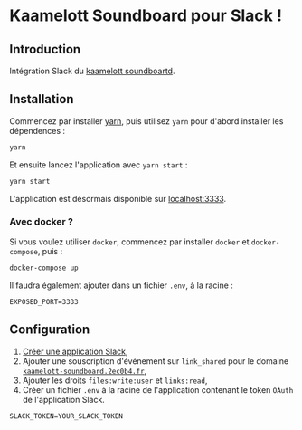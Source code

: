 # Kaamelott Soundboard pour Slack !

## Introduction

Intégration Slack du [kaamelott soundboartd](http://kaamelott-soundboard.2ec0b4.fr/).

## Installation

Commencez par installer [yarn](https://yarnpkg.com/en/docs/install), puis utilisez `yarn` pour d'abord installer les dépendences :

```bash
yarn
```

Et ensuite lancez l'application avec `yarn start` :

```bash
yarn start
```

L'application est désormais disponible sur [localhost:3333](http://localhost:3333).

### Avec docker ?

Si vous voulez utiliser `docker`, commencez par installer `docker` et `docker-compose`, puis :
```bash
docker-compose up
```

Il faudra également ajouter dans un fichier `.env`, à la racine :
```
EXPOSED_PORT=3333
```

## Configuration

1. [Créer une application Slack](https://api.slack.com/apps?new_app=1),
2. Ajouter une souscription d'événement sur `link_shared` pour le domaine [`kaamelott-soundboard.2ec0b4.fr`](http://kaamelott-soundboard.2ec0b4.fr),
3. Ajouter les droits `files:write:user` et `links:read`,
4. Créer un fichier `.env` à la racine de l'application contenant le token `OAuth` de l'application Slack.

```
SLACK_TOKEN=YOUR_SLACK_TOKEN
```
